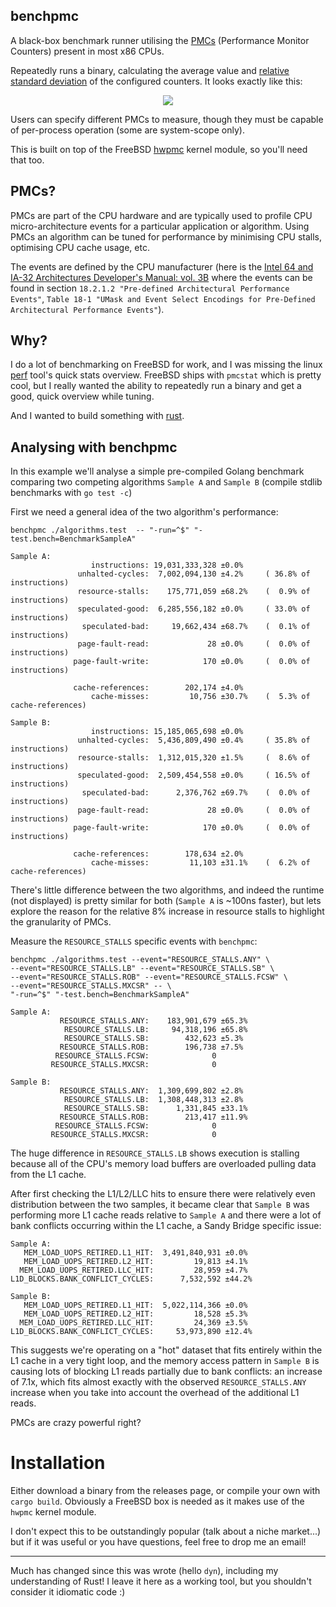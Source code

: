 benchpmc
---------

A black-box benchmark runner utilising the [PMCs](#pmcs) (Performance Monitor Counters) present in most x86 CPUs.

Repeatedly runs a binary, calculating the average value and [relative standard
deviation](https://en.wikipedia.org/wiki/Coefficient_of_variation) of the
configured counters. It looks exactly like this:

<p align="center">
<img src="https://assets.itsallbroken.com/github/benchpmc.png" />
</p>

Users can specify different PMCs to measure, though they must be capable of per-process operation (some are system-scope only). 

This is built on top of the FreeBSD [hwpmc](https://www.freebsd.org/cgi/man.cgi?query=hwpmc&manpath=FreeBSD+11.0-RELEASE) kernel module, so you'll need that too.

PMCs?
-----

PMCs are part of the CPU hardware and are typically used to profile CPU
micro-architecture events for a particular application or algorithm. Using PMCs
an algorithm can be tuned for performance by minimising CPU stalls, optimising
CPU cache usage, etc.

The events are defined by the CPU manufacturer (here is the [Intel 64 and
IA-32 Architectures Developer's Manual: vol.
3B](https://www.intel.com/content/www/us/en/architecture-and-technology/64-ia-32-architectures-software-developer-vol-3b-part-2-manual.html)
where the events can be found in section `18.2.1.2 "Pre-defined
Architectural Performance Events"`, `Table 18-1 "UMask and Event Select
Encodings for Pre-Defined Architectural Performance Events"`).

Why?
-----

I do a lot of benchmarking on FreeBSD for work, and I was missing the linux [perf](https://perf.wiki.kernel.org/index.php/Main_Page) tool's quick stats overview. FreeBSD ships with `pmcstat` which is pretty cool, but I really wanted the ability to repeatedly run a binary and get a good, quick overview while tuning.

And I wanted to build something with [rust](https://www.rust-lang.org/en-US/).


## Analysing with benchpmc ##

In this example we'll analyse a simple pre-compiled Golang benchmark comparing two competing algorithms `Sample A` and `Sample B` (compile stdlib benchmarks with `go test -c`)

First we need a general idea of the two algorithm's performance:

```
benchpmc ./algorithms.test  -- "-run=^$" "-test.bench=BenchmarkSampleA"
```

```
Sample A:
                  instructions: 19,031,333,328 ±0.0%
               unhalted-cycles:  7,002,094,130 ±4.2%     ( 36.8% of instructions)
               resource-stalls:    175,771,059 ±68.2%    (  0.9% of instructions)
               speculated-good:  6,285,556,182 ±0.0%     ( 33.0% of instructions)
                speculated-bad:     19,662,434 ±68.7%    (  0.1% of instructions)
               page-fault-read:             28 ±0.0%     (  0.0% of instructions)
              page-fault-write:            170 ±0.0%     (  0.0% of instructions)

              cache-references:        202,174 ±4.0%
                  cache-misses:         10,756 ±30.7%    (  5.3% of cache-references)
```
```
Sample B:
                  instructions: 15,185,065,698 ±0.0%
               unhalted-cycles:  5,436,809,490 ±0.4%     ( 35.8% of instructions)
               resource-stalls:  1,312,015,320 ±1.5%     (  8.6% of instructions)
               speculated-good:  2,509,454,558 ±0.0%     ( 16.5% of instructions)
                speculated-bad:      2,376,762 ±69.7%    (  0.0% of instructions)
               page-fault-read:             28 ±0.0%     (  0.0% of instructions)
              page-fault-write:            170 ±0.0%     (  0.0% of instructions)

              cache-references:        178,634 ±2.0%
                  cache-misses:         11,103 ±31.1%    (  6.2% of cache-references)
```


There's little difference between the two algorithms, and indeed the runtime
(not displayed) is pretty similar for both (`Sample A` is ~100ns faster), but
lets explore the reason for the relative 8% increase in resource stalls to
highlight the granularity of PMCs.

Measure the `RESOURCE_STALLS` specific events with `benchpmc`:


```
benchpmc ./algorithms.test --event="RESOURCE_STALLS.ANY" \
--event="RESOURCE_STALLS.LB" --event="RESOURCE_STALLS.SB" \
--event="RESOURCE_STALLS.ROB" --event="RESOURCE_STALLS.FCSW" \
--event="RESOURCE_STALLS.MXCSR" -- \
"-run=^$" "-test.bench=BenchmarkSampleA"
```


```
Sample A:
           RESOURCE_STALLS.ANY:    183,901,679 ±65.3%
            RESOURCE_STALLS.LB:     94,318,196 ±65.8%
            RESOURCE_STALLS.SB:        432,623 ±5.3%
           RESOURCE_STALLS.ROB:        196,738 ±7.5%
          RESOURCE_STALLS.FCSW:              0 
         RESOURCE_STALLS.MXCSR:              0 

```
```
Sample B:
           RESOURCE_STALLS.ANY:  1,309,699,802 ±2.8%
            RESOURCE_STALLS.LB:  1,308,448,313 ±2.8%
            RESOURCE_STALLS.SB:      1,331,845 ±33.1%
           RESOURCE_STALLS.ROB:        213,417 ±11.9%
          RESOURCE_STALLS.FCSW:              0
         RESOURCE_STALLS.MXCSR:              0
```

The huge difference in `RESOURCE_STALLS.LB` shows execution is stalling because
all of the CPU's memory load buffers are overloaded pulling data from the L1 cache. 

After first checking the L1/L2/LLC hits to ensure there were relatively even
distribution between the two samples, it became clear that `Sample B` was
performing more L1 cache reads relative to `Sample A` and there were a lot of
bank conflicts occurring within the L1 cache, a Sandy Bridge specific issue:

```
Sample A:
   MEM_LOAD_UOPS_RETIRED.L1_HIT:  3,491,840,931 ±0.0%
   MEM_LOAD_UOPS_RETIRED.L2_HIT:         19,813 ±4.1%
  MEM_LOAD_UOPS_RETIRED.LLC_HIT:         28,959 ±4.7%
L1D_BLOCKS.BANK_CONFLICT_CYCLES:      7,532,592 ±44.2%
```
```
Sample B:
   MEM_LOAD_UOPS_RETIRED.L1_HIT:  5,022,114,366 ±0.0%
   MEM_LOAD_UOPS_RETIRED.L2_HIT:         18,528 ±5.3%
  MEM_LOAD_UOPS_RETIRED.LLC_HIT:         24,369 ±3.5%
L1D_BLOCKS.BANK_CONFLICT_CYCLES:     53,973,890 ±12.4%
```

This suggests we're operating on a "hot" dataset that fits entirely within the
L1 cache in a very tight loop, and the memory access pattern in `Sample B` is
causing lots of blocking L1 reads partially due to bank conflicts: an increase
of 7.1x, which fits almost exactly with the observed `RESOURCE_STALLS.ANY`
increase when you take into account the overhead of the additional L1 reads.

PMCs are crazy powerful right?

# Installation

Either download a binary from the releases page, or compile your own with `cargo build`. Obviously a FreeBSD box is needed as it makes use of the `hwpmc` kernel module.

I don't expect this to be outstandingly popular (talk about a niche market...) but if it was useful or you have questions, feel free to drop me an email!

------

Much has changed since this was wrote (hello `dyn`), including my understanding of Rust! I leave it here as a working tool, but you shouldn't consider it idiomatic code :)
